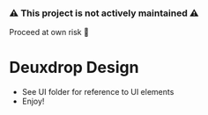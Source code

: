 ### :warning: This project is not actively maintained :warning:
Proceed at own risk :no_good:

# Deuxdrop Design

*   See UI folder for reference to UI elements
*   Enjoy!
